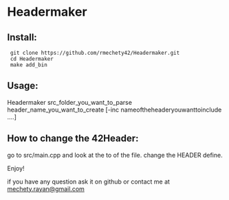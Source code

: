 # Headermaker


## Install:
 ```
  git clone https://github.com/rmechety42/Headermaker.git
  cd Headermaker
  make add_bin
```


## Usage:

  Headermaker src_folder_you_want_to_parse header_name_you_want_to_create [-inc nameoftheheaderyouwanttoinclude ....]

## How to change the 42Header:
  go to src/main.cpp and look at the to of the file. change the HEADER define.



Enjoy!

if you have any question ask it on github or contact me at mechety.rayan@gmail.com
